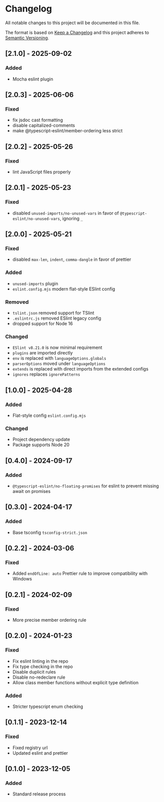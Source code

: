 # Changelog
All notable changes to this project will be documented in this file.

The format is based on [Keep a Changelog](http://keepachangelog.com/en/1.0.0/)
and this project adheres to [Semantic Versioning](http://semver.org/spec/v2.0.0.html).

## [2.1.0] - 2025-09-02
### Added
- Mocha eslint plugin

## [2.0.3] - 2025-06-06
### Fixed
- fix jsdoc cast formatting
- disable capitalized-comments
- make @typescript-eslint/member-ordering less strict

## [2.0.2] - 2025-05-26
### Fixed
- lint JavaScript files properly

## [2.0.1] - 2025-05-23
### Fixed
- disabled `unused-imports/no-unused-vars` in favor of `@typescript-eslint/no-unused-vars`, ignoring `_`

## [2.0.0] - 2025-05-21
### Fixed
- disabled `max-len`, `indent`, `comma-dangle` in favor of prettier

### Added
- `unused-imports` plugin
- `eslint.config.mjs` modern flat-style ESlint config

### Removed
- `tslint.json` removed support for TSlint
- `.eslintrc.js` removed ESlint legacy config
- dropped support for Node 16

### Changed
- `ESlint v8.21.0` is now minimal requirement
- `plugins` are imported directly
- `env` is replaced with `languageOptions.globals`
- `parserOptions` moved under `languageOptions`
- `extends` is replaced with direct imports from the extended configs
- `ignores` replaces `ignorePatterns`

## [1.0.0] - 2025-04-28
### Added
- Flat-style config `eslint.config.mjs`

### Changed
- Project dependency update
- Package supports Node 20

## [0.4.0] - 2024-09-17
### Added
- `@typescript-eslint/no-floating-promises` for eslint to prevent missing await on promises

## [0.3.0] - 2024-04-17
### Added
- Base tsconfig `tsconfig-strict.json`

## [0.2.2] - 2024-03-06
### Fixed
- Added `endOfLine: auto` Prettier rule to improve compatibility with Windows

## [0.2.1] - 2024-02-09
### Fixed
- More precise member ordering rule

## [0.2.0] - 2024-01-23
### Fixed
- Fix eslint linting in the repo
- Fix type checking in the repo
- Disable duplicit rules
- Disable no-redeclare rule
- Allow class member functions without explicit type definition
### Added
- Stricter typescript enum checking

## [0.1.1] - 2023-12-14
### Fixed
- Fixed registry url
- Updated eslint and prettier

## [0.1.0] - 2023-12-05
### Added
- Standard release process
